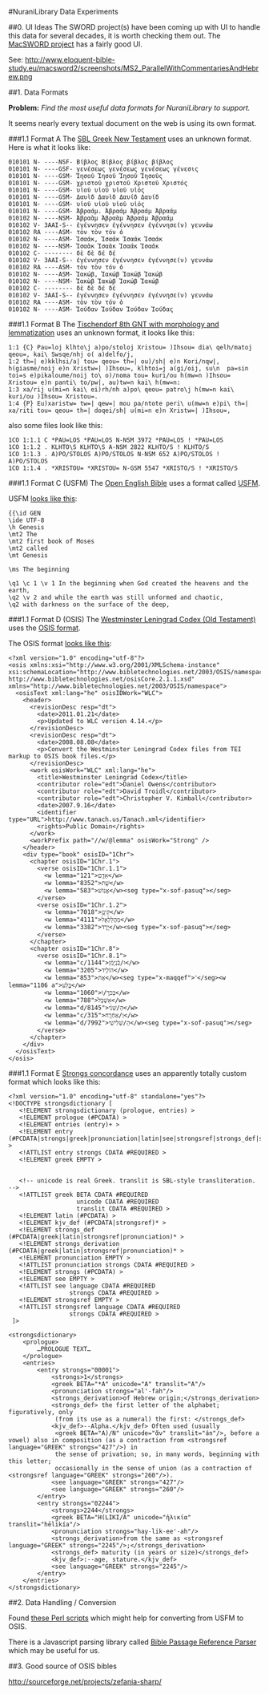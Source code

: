#NuraniLibrary Data Experiments

##0. UI Ideas
The SWORD project(s) have been coming up with UI to handle this data for several decades, it is worth checking them out.  The [MacSWORD project](http://www.macsword.com/tour/) has a fairly good UI.

See: http://www.eloquent-bible-study.eu/macsword2/screenshots/MS2_ParallelWithCommentariesAndHebrew.png


##1. Data Formats

**Problem:** *Find the most useful data formats for NuraniLibrary to support.*

It seems nearly every textual document on the web is using its own format.

###1.1 Format A
The [SBL Greek New Testament](http://www.sblgnt.com/) uses an unknown format.  Here is what it looks like:

	010101 N- ----NSF- Βίβλος Βίβλος βίβλος βίβλος
	010101 N- ----GSF- γενέσεως γενέσεως γενέσεως γένεσις
	010101 N- ----GSM- Ἰησοῦ Ἰησοῦ Ἰησοῦ Ἰησοῦς
	010101 N- ----GSM- χριστοῦ χριστοῦ Χριστοῦ Χριστός
	010101 N- ----GSM- υἱοῦ υἱοῦ υἱοῦ υἱός
	010101 N- ----GSM- Δαυὶδ Δαυὶδ Δαυίδ Δαυίδ
	010101 N- ----GSM- υἱοῦ υἱοῦ υἱοῦ υἱός
	010101 N- ----GSM- Ἀβραάμ. Ἀβραάμ Ἀβραάμ Ἀβραάμ
	010102 N- ----NSM- Ἀβραὰμ Ἀβραὰμ Ἀβραάμ Ἀβραάμ
	010102 V- 3AAI-S-- ἐγέννησεν ἐγέννησεν ἐγέννησε(ν) γεννάω
	010102 RA ----ASM- τὸν τὸν τόν ὁ
	010102 N- ----ASM- Ἰσαάκ, Ἰσαάκ Ἰσαάκ Ἰσαάκ
	010102 N- ----NSM- Ἰσαὰκ Ἰσαὰκ Ἰσαάκ Ἰσαάκ
	010102 C- -------- δὲ δὲ δέ δέ
	010102 V- 3AAI-S-- ἐγέννησεν ἐγέννησεν ἐγέννησε(ν) γεννάω
	010102 RA ----ASM- τὸν τὸν τόν ὁ
	010102 N- ----ASM- Ἰακώβ, Ἰακώβ Ἰακώβ Ἰακώβ
	010102 N- ----NSM- Ἰακὼβ Ἰακὼβ Ἰακώβ Ἰακώβ
	010102 C- -------- δὲ δὲ δέ δέ
	010102 V- 3AAI-S-- ἐγέννησεν ἐγέννησεν ἐγέννησε(ν) γεννάω
	010102 RA ----ASM- τὸν τὸν τόν ὁ
	010102 N- ----ASM- Ἰούδαν Ἰούδαν Ἰούδαν Ἰούδας

###1.1 Format B
The [Tischendorf 8th GNT with morphology and lemmatization](https://github.com/morphgnt/tischendorf) uses an unknown format, it looks like this:

	1:1 {C} Pau=loj klhto\j a)po/stoloj Xristou= )Ihsou= dia\ qelh/matoj qeou=, kai\ Swsqe/nhj o( a)delfo/j,
	1:2 th=| e)kklhsi/a| tou= qeou= th=| ou)/sh| e)n Kori/nqw|, h(giasme/noij e)n Xristw=| )Ihsou=, klhtoi=j a(gi/oij, su\n  pa=sin toi=s e)pikaloume/noij to\ o)/noma tou= kuri/ou h(mw=n )Ihsou= Xristou= e)n panti\ to/pw|, au)tw=n kai\ h(mw=n:
	1:3 xa/rij u(mi=n kai\ ei)rh/nh a)po\ qeou= patro\j h(mw=n kai\ kuri/ou )Ihsou= Xristou=.
	1:4 {P} Eu)xaristw= tw=| qew=| mou pa/ntote peri\ u(mw=n e)pi\ th=| xa/riti tou= qeou= th=| doqei/sh| u(mi=n e)n Xristw=| )Ihsou=,

also some files look like this:

	1CO 1:1.1 C *PAU=LOS *PAU=LOS N-NSM 3972 *PAU=LOS ! *PAU=LOS
	1CO 1:1.2 . KLHTO\S KLHTO\S A-NSM 2822 KLHTO/S ! KLHTO/S
	1CO 1:1.3 . A)PO/STOLOS A)PO/STOLOS N-NSM 652 A)PO/STOLOS ! A)PO/STOLOS
	1CO 1:1.4 . *XRISTOU= *XRISTOU= N-GSM 5547 *XRISTO/S ! *XRISTO/S


###1.1 Format C (USFM)
The [Open English Bible](http://openenglishbible.org/) uses a format called [USFM](http://paratext.ubs-translations.org/about/usfm).

USFM [looks like this](https://github.com/openenglishbible/Open-English-Bible/blob/master/sources/kent/usfm/01-Genesis.usfm):

	{{\id GEN
	\ide UTF-8
	\h Genesis
	\mt2 The
	\mt2 first book of Moses
	\mt2 called
	\mt Genesis
	 
	\ms The beginning
	 
	\q1 \c 1 \v 1 In the beginning when God created the heavens and the earth, 
	\q2 \v 2 and while the earth was still unformed and chaotic, 
	\q2 with darkness on the surface of the deep, 


###1.1 Format D (OSIS)
The [Westminster Leningrad Codex (Old Testament)](https://github.com/openscriptures/morphhb) uses the [OSIS format](http://www.bibletechnologies.net/osisCore.2.1.1.xsd).

The OSIS format [looks like this](https://github.com/openscriptures/morphhb/blob/master/wlc/1Chr.xml):

	<?xml version="1.0" encoding="utf-8"?>
	<osis xmlns:xsi="http://www.w3.org/2001/XMLSchema-instance" xsi:schemaLocation="http://www.bibletechnologies.net/2003/OSIS/namespace http://www.bibletechnologies.net/osisCore.2.1.1.xsd" xmlns="http://www.bibletechnologies.net/2003/OSIS/namespace">
	  <osisText xml:lang="he" osisIDWork="WLC">
	    <header>
	      <revisionDesc resp="dt">
	        <date>2011.01.21</date>
	        <p>Updated to WLC version 4.14.</p>
	      </revisionDesc>
	      <revisionDesc resp="dt">
	        <date>2008.08.08</date>
	        <p>Convert the Westminster Leningrad Codex files from TEI markup to OSIS book files.</p>
	      </revisionDesc>
	      <work osisWork="WLC" xml:lang="he">
	        <title>Westminster Leningrad Codex</title>
	        <contributor role="edt">Daniel Owens</contributor>
	        <contributor role="edt">David Troidl</contributor>
	        <contributor role="edt">Christopher V. Kimball</contributor>
	        <date>2007.9.16</date>
	        <identifier type="URL">http://www.tanach.us/Tanach.xml</identifier>
	        <rights>Public Domain</rights>
	      </work>
	      <workPrefix path="//w/@lemma" osisWork="Strong" />
	    </header>
	    <div type="book" osisID="1Chr">
	      <chapter osisID="1Chr.1">
	        <verse osisID="1Chr.1.1">
	          <w lemma="121">אָדָ֥ם</w>
	          <w lemma="8352">שֵׁ֖ת</w>
	          <w lemma="583">אֱנֽוֹשׁ</w><seg type="x-sof-pasuq">׃</seg>
	        </verse>
	        <verse osisID="1Chr.1.2">
	          <w lemma="7018">קֵינָ֥ן</w>
	          <w lemma="4111">מַהֲלַלְאֵ֖ל</w>
	          <w lemma="3382">יָֽרֶד</w><seg type="x-sof-pasuq">׃</seg>
	        </verse>
	      </chapter>
	      <chapter osisID="1Chr.8">
	        <verse osisID="1Chr.8.1">
	          <w lemma="c/1144">וּ/בִ֨נְיָמִ֔ן</w>
	          <w lemma="3205">הוֹלִ֖יד</w>
	          <w lemma="853">אֶת</w><seg type="x-maqqef">־</seg><w lemma="1106 a">בֶּ֣לַע</w>
	          <w lemma="1060">בְּכֹר֑/וֹ</w>
	          <w lemma="788">אַשְׁבֵּל֙</w>
	          <w lemma="d/8145">הַ/שֵּׁנִ֔י</w>
	          <w lemma="c/315">וְ/אַחְרַ֖ח</w>
	          <w lemma="d/7992">הַ/שְּׁלִישִֽׁי</w><seg type="x-sof-pasuq">׃</seg>
	        </verse>
	      </chapter>
	    </div>
	  </osisText>
	</osis>


###1.1 Format E
[Strongs concordance](https://github.com/morphgnt/strongs-dictionary-xml) uses an apparently totally custom format which looks like this:

	<?xml version="1.0" encoding="utf-8" standalone="yes"?>
	<!DOCTYPE strongsdictionary [
	   <!ELEMENT strongsdictionary (prologue, entries) >
	   <!ELEMENT prologue (#PCDATA) >
	   <!ELEMENT entries (entry)+ >
	   <!ELEMENT entry (#PCDATA|strongs|greek|pronunciation|latin|see|strongsref|strongs_def|strongs_derivation|kjv_def)* >
	   <!ATTLIST entry strongs CDATA #REQUIRED >
	   <!ELEMENT greek EMPTY >
	
	
	   <!-- unicode is real Greek. translit is SBL-style transliteration. -->
	   <!ATTLIST greek BETA CDATA #REQUIRED 
	                   unicode CDATA #REQUIRED 
	                   translit CDATA #REQUIRED >
	   <!ELEMENT latin (#PCDATA) >
	   <!ELEMENT kjv_def (#PCDATA|strongsref)* >
	   <!ELEMENT strongs_def (#PCDATA|greek|latin|strongsref|pronunciation)* >
	   <!ELEMENT strongs_derivation (#PCDATA|greek|latin|strongsref|pronunciation)* >
	   <!ELEMENT pronunciation EMPTY >
	   <!ATTLIST pronunciation strongs CDATA #REQUIRED >
	   <!ELEMENT strongs (#PCDATA) >
	   <!ELEMENT see EMPTY >
	   <!ATTLIST see language CDATA #REQUIRED
	                 strongs CDATA #REQUIRED >
	   <!ELEMENT strongsref EMPTY >
	   <!ATTLIST strongsref language CDATA #REQUIRED
	                 strongs CDATA #REQUIRED >
	 ]>
	
	<strongsdictionary>
	    <prologue>
	        …PROLOGUE TEXT…
	    </prologue>
	    <entries>
	        <entry strongs="00001">
	            <strongs>1</strongs>
	            <greek BETA="*A" unicode="Α" translit="A"/>
	            <pronunciation strongs="al'-fah"/>
	            <strongs_derivation>of Hebrew origin;</strongs_derivation>
	            <strongs_def> the first letter of the alphabet; figuratively, only
	             (from its use as a numeral) the first: </strongs_def>
	            <kjv_def>--Alpha.</kjv_def> Often used (usually
	             <greek BETA="A)/N" unicode="ἄν" translit="án"/>, before a vowel) also in composition (as a contraction from <strongsref language="GREEK" strongs="427"/>) in
	             the sense of privation; so, in many words, beginning with this letter;
	             occasionally in the sense of union (as a contraction of <strongsref language="GREEK" strongs="260"/>).
	            <see language="GREEK" strongs="427"/>
	            <see language="GREEK" strongs="260"/>
	        </entry>
	        <entry strongs="02244">
	            <strongs>2244</strongs>
	            <greek BETA="H(LIKI/A" unicode="ἡλικία" translit="hēlikía"/>
	            <pronunciation strongs="hay-lik-ee'-ah"/>
	            <strongs_derivation>from the same as <strongsref language="GREEK" strongs="2245"/>;</strongs_derivation>
	            <strongs_def> maturity (in years or size)</strongs_def>
	            <kjv_def>:--age, stature.</kjv_def>
	            <see language="GREEK" strongs="2245"/>
	        </entry>
	    </entries>
	</strongsdictionary>

##2. Data Handling / Conversion

Found [these Perl scripts](http://code.google.com/p/osis-converters/) which might help for converting from USFM to OSIS.

There is a Javascript parsing library called [Bible Passage Reference Parser](https://github.com/openbibleinfo/Bible-Passage-Reference-Parser) which may be useful for us.

##3. Good source of OSIS bibles

http://sourceforge.net/projects/zefania-sharp/